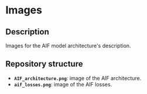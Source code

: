 Images
======

## Description
Images for the AIF model architecture's description.

## Repository structure
- **`AIF_architecture.png`**: image of the AIF architecture.
- **`aif_losses.png`**: image of the AIF losses.
